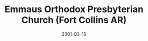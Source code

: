 ---
date: &id001 2001-03-16
end_date: null
location:
  address: 4601 S. Mason Street
  city: Fort Collins
  state: AR
minister:
- end: 2001-03-16
  name: Archibald A. Allison
  start: 1993-07-23
  type: Organizing Pastor
- end: null
  name: Archibald A. Allison
  start: 2001-03-16
  type: Pastor
ministers:
- Archibald A. Allison
- Archibald A. Allison
name: Emmaus Orthodox Presbyterian Church
names:
- end: 2001-03-16
  name: Emmaus Orthodox Presbyterian Chapel
  start: 1993-07-23
- end: null
  name: Emmaus Orthodox Presbyterian Church
  start: 2001-03-16
origination_date: *id001
raw_data: "AR\nFort Collins\nEmmaus Orthodox Presbyterian Chapel  (July 23, 1993\u2013\
  March 16, 2001)\nEmmaus Orthodox Presbyterian Church  (March 16, 2001\u2013 )\n\
  College America, 4601 S. Mason Street\nOrg. Pastor: Archibald A. Allison, 1993\u2013\
  2001\nPastor: Archibald A. Allison, 2001\u2013"
received_from: null
states:
- AR
status:
  active: true
  end_date: null
  reason: null
  received_from: null
  withdrawal_to: null
title: Emmaus Orthodox Presbyterian Church (Fort Collins AR)
year_established:
- 2001

---